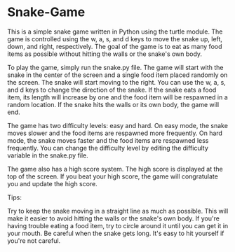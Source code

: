 # Snake-Game

This is a simple snake game written in Python using the turtle module. The game is controlled using the w, a, s, and d keys to move the snake up, left, down, and right, respectively. The goal of the game is to eat as many food items as possible without hitting the walls or the snake's own body.

To play the game, simply run the snake.py file. The game will start with the snake in the center of the screen and a single food item placed randomly on the screen. The snake will start moving to the right. You can use the w, a, s, and d keys to change the direction of the snake. If the snake eats a food item, its length will increase by one and the food item will be respawned in a random location. If the snake hits the walls or its own body, the game will end.

The game has two difficulty levels: easy and hard. On easy mode, the snake moves slower and the food items are respawned more frequently. On hard mode, the snake moves faster and the food items are respawned less frequently. You can change the difficulty level by editing the difficulty variable in the snake.py file.

The game also has a high score system. The high score is displayed at the top of the screen. If you beat your high score, the game will congratulate you and update the high score.

Tips:

Try to keep the snake moving in a straight line as much as possible. This will make it easier to avoid hitting the walls or the snake's own body.
If you're having trouble eating a food item, try to circle around it until you can get it in your mouth.
Be careful when the snake gets long. It's easy to hit yourself if you're not careful.
